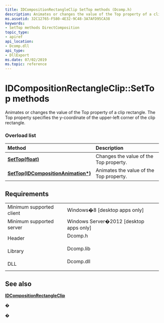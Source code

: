 ```yaml
---
title: IDCompositionRectangleClip SetTop methods (Dcomp.h)
description: Animates or changes the value of the Top property of a clip rectangle.
ms.assetid: 32C12765-F580-4E32-9C48-3A7AFD95CA38
keywords:
- SetTop methods DirectComposition
topic_type:
- apiref
api_location:
- Dcomp.dll
api_type:
- DllExport
ms.date: 07/02/2019
ms.topic: reference
---
```


# IDCompositionRectangleClip::SetTop methods

Animates or changes the value of the Top property of a clip rectangle. The Top property specifies the y-coordinate of the upper-left corner of the clip rectangle.

### Overload list



| Method                                                                                               | Description                                        |
|:-----------------------------------------------------------------------------------------------------|:---------------------------------------------------|
| [**SetTop(float)**](/windows/win32/api/dcomp/nf-dcomp-idcompositionrectangleclip-settop(float))                                     | Changes the value of the Top property.<br/>  |
| [**SetTop(IDCompositionAnimation\*)**](/windows/win32/api/dcomp/nf-dcomp-idcompositionrectangleclip-settop(idcompositionanimation)) | Animates the value of the Top property.<br/> |



## Requirements



|                                     |                                                                                      |
|-------------------------------------|--------------------------------------------------------------------------------------|
| Minimum supported client<br/> | Windows�8 \[desktop apps only\]<br/>                                           |
| Minimum supported server<br/> | Windows Server�2012 \[desktop apps only\]<br/>                                 |
| Header<br/>                   | <dl> <dt>Dcomp.h</dt> </dl>   |
| Library<br/>                  | <dl> <dt>Dcomp.lib</dt> </dl> |
| DLL<br/>                      | <dl> <dt>Dcomp.dll</dt> </dl> |



## See also

<dl> <dt>

[**IDCompositionRectangleClip**](/windows/win32/api/dcomp/nn-dcomp-idcompositionrectangleclip)
</dt> </dl>

�

�